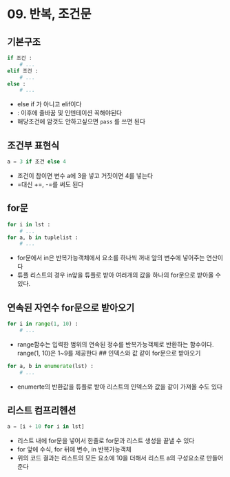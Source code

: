 # 09. 반복, 조건문

## 기본구조

```python
if 조건 :
    # ...
elif 조건 :
    # ...
else :
    # ...
```

- else if 가 아니고 elif이다
- : 이후에 줄바꿈 및 인덴테이션 꼭해야된다
- 해당조건에 암것도 안하고싶으면 `pass` 를 쓰면 된다

## 조건부 표현식

```python
a = 3 if 조건 else 4
```

- 조건이 참이면 변수 a에 3을 넣고 거짓이면 4를 넣는다
- =대신 +=, -=를 써도 된다

## for문

```python
for i in lst :
    # ...
for a, b in tuplelist :
    # ...
```

- for문에서 in은 반복가능객체에서 요소를 하나씩 꺼내 앞의 변수에 넣어주는 연산이다
- 튜플 리스트의 경우 in앞을 튜플로 받아 여러개의 값을 하나의 for문으로 받아올 수 있다.

## 연속된 자연수 for문으로 받아오기

```python
for i in range(1, 10) :
    # ...
```

- range함수는 입력한 범위의 연속된 정수를 반복가능객체로 반환하는 함수이다. range(1, 10)은 1~9를 제공한다 ## 인덱스와 값 같이 for문으로 받아오기

```python
for a, b in enumerate(lst) :
    # ...
```

- enumerte의 반환값을 튜플로 받아 리스트의 인덱스와 값을 같이 가져올 수도 있다

## 리스트 컴프리헨션

```python
a = [i + 10 for i in lst]
```

- 리스트 내에 for문을 넣어서 한줄로 for문과 리스트 생성을 끝낼 수 있다
- for 앞에 수식, for 뒤에 변수, in 반복가능객체
- 위의 코드 결과는 리스트의 모든 요소에 10을 더해서 리스트 a의 구성요소로 만들어준다